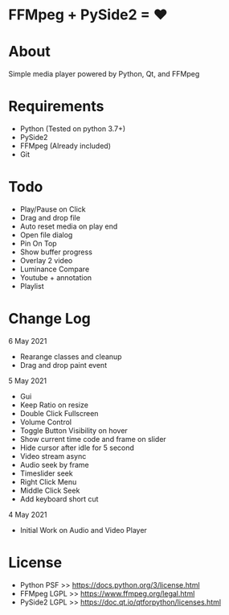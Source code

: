 # FFMpeg + PySide2 = ♥

# About
Simple media player powered by Python, Qt, and FFMpeg

# Requirements
- Python (Tested on python 3.7+)
- PySide2
- FFMpeg (Already included)
- Git

# Todo
- Play/Pause on Click
- Drag and drop file
- Auto reset media on play end
- Open file dialog
- Pin On Top
- Show buffer progress
- Overlay 2 video
- Luminance Compare
- Youtube + annotation
- Playlist

# Change Log
6 May 2021
- Rearange classes and cleanup
- Drag and drop paint event

5 May 2021
- Gui
- Keep Ratio on resize
- Double Click Fullscreen
- Volume Control
- Toggle Button Visibility on hover
- Show current time code and frame on slider
- Hide cursor after idle for 5 second
- Video stream async
- Audio seek by frame
- Timeslider seek
- Right Click Menu
- Middle Click Seek
- Add keyboard short cut

4 May 2021
- Initial Work on Audio and Video Player

# License
- Python PSF >> https://docs.python.org/3/license.html
- FFMpeg LGPL >> https://www.ffmpeg.org/legal.html
- PySide2 LGPL >> https://doc.qt.io/qtforpython/licenses.html